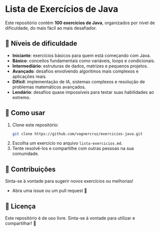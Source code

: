 # Lista de Exercícios de Java

Este repositório contém **100 exercícios de Java**, organizados por nível de dificuldade, do mais fácil ao mais desafiador. 

## 📌 Níveis de dificuldade
- **Iniciante**: exercícios básicos para quem está começando com Java.
- **Básico**: conceitos fundamentais como variáveis, loops e condicionais.
- **Intermediário**: estruturas de dados, matrizes e pequenos projetos.
- **Avançado**: desafios envolvendo algoritmos mais complexos e aplicações reais.
- **Difícil**: implementação de IA, sistemas complexos e resolução de problemas matemáticos avançados.
- **Lendário**: desafios quase impossíveis para testar suas habilidades ao extremo.

## 🚀 Como usar
1. Clone este repositório:
   ```bash
   git clone https://github.com/vagnercruz/exercicios-java.git
   ```
2. Escolha um exercício no arquivo `lista-exercicios.md`.
3. Tente resolvê-los e compartilhe com outras pessoas na sua comunidade.

## 🤝 Contribuições
Sinta-se à vontade para sugerir novos exercícios ou melhorias! 

- Abra uma issue ou um pull request 📌

## 📜 Licença
Este repositório é de uso livre. Sinta-se à vontade para utilizar e compartilhar! 🚀
